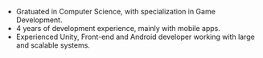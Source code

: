 - Gratuated in Computer Science, with specialization in Game Development. 
- 4 years of development experience, mainly with mobile apps.
- Experienced Unity, Front-end and Android developer working with large and scalable systems.
